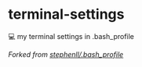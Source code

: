 # terminal-settings
💻  my terminal settings in .bash_profile

*Forked from [stephenll/.bash_profile](https://gist.github.com/stephenll/8762279)*
